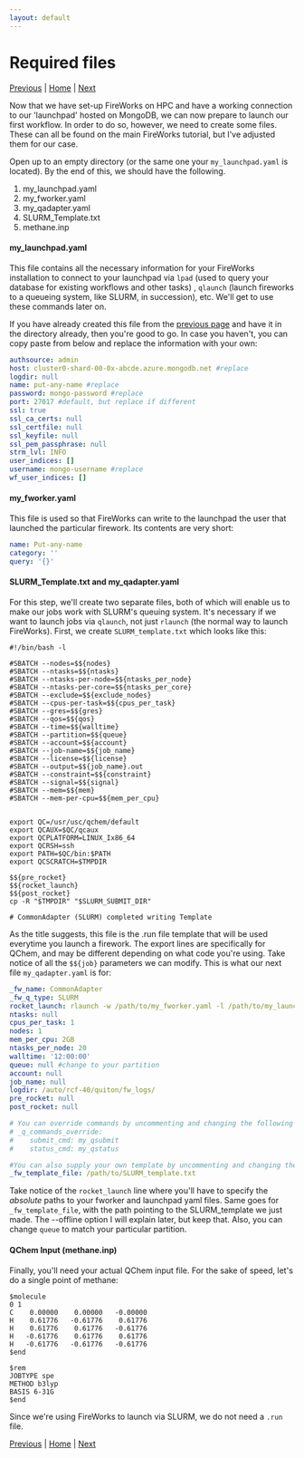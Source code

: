 ```yaml
---
layout: default
---
```


# Required files

[Previous](./FW1-PythonInst.html) | [Home](../) | [Next](./FW3-Running-Workflow.html)

Now that we have set-up FireWorks on HPC and have a working connection to our 'launchpad' hosted on MongoDB, we can now prepare to launch our first workflow. In order to do so, however, we need to create some files. These can all be found on the main FireWorks tutorial, but I've adjusted them for our case.


Open up to an empty directory (or the same one your `my_launchpad.yaml` is located). By the end of this, we should have the following.

1. my_launchpad.yaml
2. my_fworker.yaml
3. my_qadapter.yaml
4. SLURM_Template.txt
5. methane.inp


#### my_launchpad.yaml
This file contains all the necessary information for your FireWorks installation to connect to your launchpad via `lpad` (used to query your database for existing workflows and other tasks) , `qlaunch` (launch fireworks to a queueing system, like SLURM, in succession), etc. We'll get to use these commands later on.

If you have already created this file from the [previous page](./FW1-PythonInst.html) and have it in the directory already, then you're good to go. In case you haven't, you can copy paste from below and replace the information with your own:

```yaml
authsource: admin
host: cluster0-shard-00-0x-abcde.azure.mongodb.net #replace
logdir: null
name: put-any-name #replace
password: mongo-password #replace
port: 27017 #default, but replace if different
ssl: true
ssl_ca_certs: null
ssl_certfile: null
ssl_keyfile: null
ssl_pem_passphrase: null
strm_lvl: INFO
user_indices: []
username: mongo-username #replace
wf_user_indices: []
```

#### my_fworker.yaml

This file is used so that FireWorks can write to the launchpad the user that launched the particular firework. Its contents are very short:

```yaml
name: Put-any-name
category: ''
query: '{}'
```



#### SLURM_Template.txt and my_qadapter.yaml
For this step, we'll create two separate files, both of which will enable us to make our jobs work with SLURM's queuing system. It's necessary if we want to launch jobs via `qlaunch`, not just `rlaunch` (the normal way to launch FireWorks). First, we create `SLURM_template.txt` which looks like this:

```shell
#!/bin/bash -l

#SBATCH --nodes=$${nodes}
#SBATCH --ntasks=$${ntasks}
#SBATCH --ntasks-per-node=$${ntasks_per_node}
#SBATCH --ntasks-per-core=$${ntasks_per_core}
#SBATCH --exclude=$${exclude_nodes}
#SBATCH --cpus-per-task=$${cpus_per_task}
#SBATCH --gres=$${gres}
#SBATCH --qos=$${qos}
#SBATCH --time=$${walltime}
#SBATCH --partition=$${queue}
#SBATCH --account=$${account}
#SBATCH --job-name=$${job_name}
#SBATCH --license=$${license}
#SBATCH --output=$${job_name}.out
#SBATCH --constraint=$${constraint}
#SBATCH --signal=$${signal}
#SBATCH --mem=$${mem}
#SBATCH --mem-per-cpu=$${mem_per_cpu}


export QC=/usr/usc/qchem/default
export QCAUX=$QC/qcaux
export QCPLATFORM=LINUX_Ix86_64
export QCRSH=ssh
export PATH=$QC/bin:$PATH
export QCSCRATCH=$TMPDIR

$${pre_rocket}
$${rocket_launch}
$${post_rocket}
cp -R "$TMPDIR" "$SLURM_SUBMIT_DIR"

# CommonAdapter (SLURM) completed writing Template

```

As the title suggests, this file is the .run file template that will be used everytime you launch a firework. The export lines are specifically for QChem, and may be different depending on what code you're using. Take notice of all the `$${job}` parameters we can modify. This is what our next file `my_qadapter.yaml` is for:

```yaml
_fw_name: CommonAdapter
_fw_q_type: SLURM
rocket_launch: rlaunch -w /path/to/my_fworker.yaml -l /path/to/my_launchpad.yaml singleshot --offline
ntasks: null
cpus_per_task: 1
nodes: 1
mem_per_cpu: 2GB
ntasks_per_node: 20
walltime: '12:00:00'
queue: null #change to your partition
account: null
job_name: null
logdir: /auto/rcf-40/quiton/fw_logs/
pre_rocket: null
post_rocket: null

# You can override commands by uncommenting and changing the following lines:
# _q_commands_override:
#    submit_cmd: my_qsubmit
#    status_cmd: my_qstatus

#You can also supply your own template by uncommenting and changing the following line:
_fw_template_file: /path/to/SLURM_template.txt
```
Take notice of the `rocket_launch` line where you'll have to specify the _absolute_ paths to your fworker and launchpad yaml files. Same goes for `_fw_template_file`, with the path pointing to the SLURM_template we just made. The --offline option I will explain later, but keep that. Also, you can change `queue` to match your particular partition.

#### QChem Input (methane.inp)
Finally, you'll need your actual QChem input file. For the sake of speed, let's do a single point of methane:

```
$molecule
0 1
C    0.00000    0.00000   -0.00000
H    0.61776   -0.61776    0.61776
H    0.61776    0.61776   -0.61776
H   -0.61776    0.61776    0.61776
H   -0.61776   -0.61776   -0.61776
$end

$rem
JOBTYPE spe
METHOD b3lyp
BASIS 6-31G
$end
```
Since we're using FireWorks to launch via SLURM, we do not need a `.run` file. 

[Previous](./FW1-PythonInst.html) | [Home](../) | [Next](./FW3-Running-Workflow.html)
